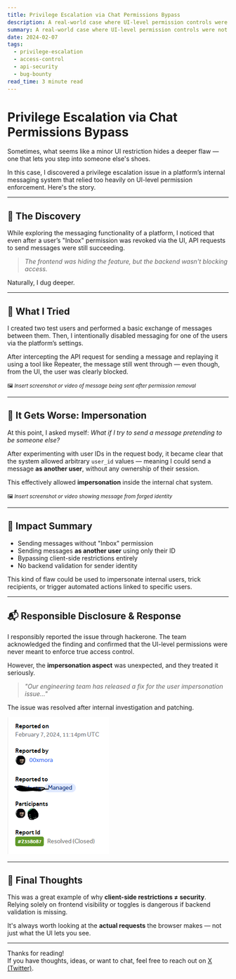 ```yaml
---
title: Privilege Escalation via Chat Permissions Bypass
description: A real-world case where UI-level permission controls were not enforced at the API level, allowing message sending and user impersonation.
summary: A real-world case where UI-level permission controls were not enforced at the API level, allowing message sending and user impersonation.
date: 2024-02-07
tags:
  - privilege-escalation
  - access-control
  - api-security
  - bug-bounty
read_time: 3 minute read
---
```


# Privilege Escalation via Chat Permissions Bypass

Sometimes, what seems like a minor UI restriction hides a deeper flaw — one that lets you step into someone else's shoes.

In this case, I discovered a privilege escalation issue in a platform’s internal messaging system that relied too heavily on UI-level permission enforcement. Here's the story.

---

## 🧭 The Discovery

While exploring the messaging functionality of a platform, I noticed that even after a user’s "Inbox" permission was revoked via the UI, API requests to send messages were still succeeding.

> _The frontend was hiding the feature, but the backend wasn't blocking access._

Naturally, I dug deeper.

---

## 🔁 What I Tried

I created two test users and performed a basic exchange of messages between them. Then, I intentionally disabled messaging for one of the users via the platform’s settings.

After intercepting the API request for sending a message and replaying it using a tool like Repeater, the message still went through — even though, from the UI, the user was clearly blocked.

<small>🖼️ *Insert screenshot or video of message being sent after permission removal*</small>

---

## 👤 It Gets Worse: Impersonation

At this point, I asked myself: *What if I try to send a message pretending to be someone else?*

After experimenting with user IDs in the request body, it became clear that the system allowed arbitrary `user_id` values — meaning I could send a message **as another user**, without any ownership of their session.

This effectively allowed **impersonation** inside the internal chat system.

<small>🖼️ *Insert screenshot or video showing message from forged identity*</small>

---

## 🎯 Impact Summary

- Sending messages without "Inbox" permission
- Sending messages **as another user** using only their ID
- Bypassing client-side restrictions entirely
- No backend validation for sender identity

This kind of flaw could be used to impersonate internal users, trick recipients, or trigger automated actions linked to specific users.

---

## 📬 Responsible Disclosure & Response

I responsibly reported the issue through hackerone. The team acknowledged the finding and confirmed that the UI-level permissions were never meant to enforce true access control.

However, the **impersonation aspect** was unexpected, and they treated it seriously.

> _"Our engineering team has released a fix for the user impersonation issue..."_

The issue was resolved after internal investigation and patching.

![Resolved Report](/assets/writeups/1.png)

---

## 💭 Final Thoughts

This was a great example of why **client-side restrictions ≠ security**. Relying solely on frontend visibility or toggles is dangerous if backend validation is missing.

It's always worth looking at the **actual requests** the browser makes — not just what the UI lets you see.

---

Thanks for reading!  
If you have thoughts, ideas, or want to chat, feel free to reach out on [X (Twitter)](https://twitter.com/00xmora).

